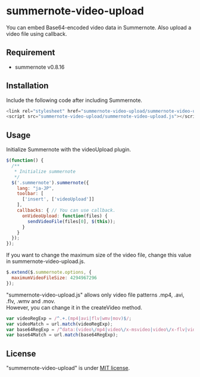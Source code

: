 # summernote-video-upload
You can embed Base64-encoded video data in Summernote. Also upload a video file using callback.

## Requirement

* summernote v0.8.16

## Installation

Include the following code after including Summernote.

```javascript
<link rel="stylesheet" href="summernote-video-upload/summernote-video-upload.css">
<script src="summernote-video-upload/summernote-video-upload.js"></script>
```

## Usage

Initialize Summernote with the videoUpload plugin.

```javascript
$(function() {
  /**
   * Initialize summernote
   */
  $('.summernote').summernote({
    lang: "ja-JP",
    toolbar: [
      ['insert', ['videoUpload']]
    ],
    callbacks: { // You can use callback.
      onVideoUpload: function(files) {
        sendVideoFile(files[0], $(this));
      }
    }
  });
});
```

If you want to change the maximum size of the video file, change this value in summernote-video-upload.js.

```javascript
$.extend($.summernote.options, {
  maximumVideoFileSize: 4294967296
});
```

"summernote-video-upload.js" allows only video file patterns .mp4, .avi, .flv, .wmv and .mov.<br>
However, you can change it in the createVideo method.

```javascript
var videoRegExp = /^.+.(mp4|avi|flv|wmv|mov)$/;
var videoMatch = url.match(videoRegExp);
var base64RegExp = /^data:(video\/mp4|video\/x-msvideo|video\/x-flv|video\/quicktime).+$/;
var base64Match = url.match(base64RegExp);
```

## License

"summernote-video-upload" is under [MIT license](https://en.wikipedia.org/wiki/MIT_License).
